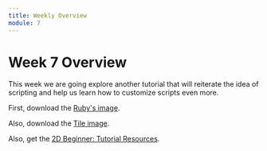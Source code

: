 ```yaml
---
title: Weekly Overview
module: 7
---
```


# Week 7 Overview <br />

This week we are going explore another tutorial that will reiterate the idea of scripting and help us learn how to customize scripts even more.

First, download the <a href="../imgs/Ruby.png" target="_new">Ruby's image</a>.

Also, download the <a href="../imgs/tile.png" target="_new">Tile image</a>.

Also, get the <a href="https://assetstore.unity.com/packages/essentials/asset-packs/2d-beginner-tutorial-resources-140167" target="_new">2D Beginner: Tutorial Resources</a>.